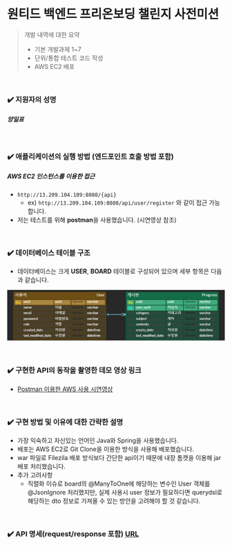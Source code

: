 # 원티드 백엔드 프리온보딩 챌린지 사전미션
> 개발 내역에 대한 요약  
> + 기본 개발과제 1~7  
> + 단위/통합 테스트 코드 작성  
> + AWS EC2 배포

<br>

### ✔️️️ 지원자의 성명
##### 양일표

<br>

### ✔️️️ 애플리케이션의 실행 방법 (엔드포인트 호출 방법 포함)
##### AWS EC2 인스턴스를 이용한 접근
+ ```http://13.209.104.109:8080/{api}```
  + ex) ```http://13.209.104.109:8080/api/user/register``` 와 같이 접근 가능합니다.
+ 저는 테스트를 위해 **postman**을 사용했습니다. (시연영상 참조)

<br>

### ✔️️ 데이터베이스 테이블 구조
+ 데이터베이스는 크게 **USER**, **BOARD** 테이블로 구성되어 있으며 세부 항목은 다음과 같습니다.

![erd.png](readme_img/erd.png)

<br>

### ✔️ 구현한 API의 동작을 촬영한 데모 영상 링크
+ [Postman 이용한 AWS 사용 시연영상]()

<br>

### ✔️️ 구현 방법 및 이유에 대한 간략한 설명
+ 가장 익숙하고 자신있는 언어인 Java와 Spring을 사용했습니다.
+ 배포는 AWS EC2로 Git Clone을 이용한 방식을 사용해 배포했습니다.
+ war 파일로 Filezila 배포 방식보다 간단한 api이기 때문에 내장 톰캣을 이용해 jar 배포 처리했습니다.
+ 추가 고려사항
  + 직렬화 이슈로 board의 @ManyToOne에 해당하는 변수인 User 객체를 @JsonIgnore 처리했지만, 실제 사용시 user 정보가 필요하다면 querydsl로 해당하는 dto 정보로 가져올 수 있는 방안을 고려해야 할 것 같습니다.

<br>

### ✔️️ API 명세(request/response 포함) [URL](https://ilpyo.notion.site/API-d989a5067e384350ae50c3022a503eec?pvs=4)

